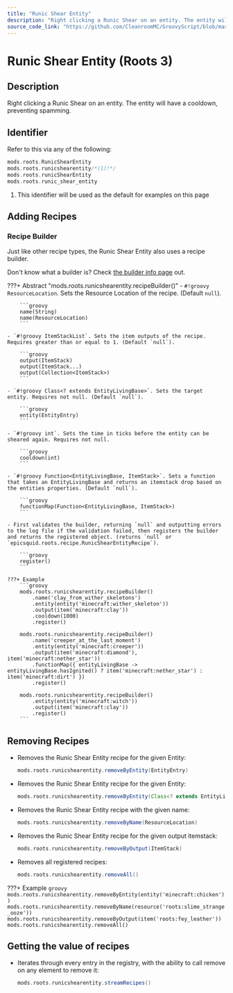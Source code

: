 ```yaml
---
title: "Runic Shear Entity"
description: "Right clicking a Runic Shear on an entity. The entity will have a cooldown, preventing spamming."
source_code_link: "https://github.com/CleanroomMC/GroovyScript/blob/master/src/main/java/com/cleanroommc/groovyscript/compat/mods/roots/RunicShearEntity.java"
---
```


# Runic Shear Entity (Roots 3)

## Description

Right clicking a Runic Shear on an entity. The entity will have a cooldown, preventing spamming.

## Identifier

Refer to this via any of the following:

```groovy hl_lines="2"
mods.roots.RunicShearEntity
mods.roots.runicshearentity/*(1)!*/
mods.roots.runicShearEntity
mods.roots.runic_shear_entity
```

1. This identifier will be used as the default for examples on this page

## Adding Recipes

### Recipe Builder

Just like other recipe types, the Runic Shear Entity also uses a recipe builder.

Don't know what a builder is? Check [the builder info page](../../../groovy/builder.md) out.

???+ Abstract "mods.roots.runicshearentity.recipeBuilder()"
    - `#!groovy ResourceLocation`. Sets the Resource Location of the recipe. (Default `null`).

        ```groovy
        name(String)
        name(ResourceLocation)
        ```

    - `#!groovy ItemStackList`. Sets the item outputs of the recipe. Requires greater than or equal to 1. (Default `null`).

        ```groovy
        output(ItemStack)
        output(ItemStack...)
        output(Collection<ItemStack>)
        ```

    - `#!groovy Class<? extends EntityLivingBase>`. Sets the target entity. Requires not null. (Default `null`).

        ```groovy
        entity(EntityEntry)
        ```

    - `#!groovy int`. Sets the time in ticks before the entity can be sheared again. Requires not null.

        ```groovy
        cooldown(int)
        ```

    - `#!groovy Function<EntityLivingBase, ItemStack>`. Sets a function that takes an EntityLivingBase and returns an itemstack drop based on the entities properties. (Default `null`).

        ```groovy
        functionMap(Function<EntityLivingBase, ItemStack>)
        ```

    - First validates the builder, returning `null` and outputting errors to the log file if the validation failed, then registers the builder and returns the registered object. (returns `null` or `epicsquid.roots.recipe.RunicShearEntityRecipe`).

        ```groovy
        register()
        ```

    ???+ Example
        ```groovy
        mods.roots.runicshearentity.recipeBuilder()
            .name('clay_from_wither_skeletons')
            .entity(entity('minecraft:wither_skeleton'))
            .output(item('minecraft:clay'))
            .cooldown(1000)
            .register()

        mods.roots.runicshearentity.recipeBuilder()
            .name('creeper_at_the_last_moment')
            .entity(entity('minecraft:creeper'))
            .output(item('minecraft:diamond'), item('minecraft:nether_star'))
            .functionMap({ entityLivingBase -> entityLivingBase.hasIgnited() ? item('minecraft:nether_star') : item('minecraft:dirt') })
            .register()

        mods.roots.runicshearentity.recipeBuilder()
            .entity(entity('minecraft:witch'))
            .output(item('minecraft:clay'))
            .register()
        ```



## Removing Recipes

- Removes the Runic Shear Entity recipe for the given Entity:

    ```groovy
    mods.roots.runicshearentity.removeByEntity(EntityEntry)
    ```

- Removes the Runic Shear Entity recipe for the given Entity:

    ```groovy
    mods.roots.runicshearentity.removeByEntity(Class<? extends EntityLivingBase>)
    ```

- Removes the Runic Shear Entity recipe with the given name:

    ```groovy
    mods.roots.runicshearentity.removeByName(ResourceLocation)
    ```

- Removes the Runic Shear Entity recipe for the given output itemstack:

    ```groovy
    mods.roots.runicshearentity.removeByOutput(ItemStack)
    ```

- Removes all registered recipes:

    ```groovy
    mods.roots.runicshearentity.removeAll()
    ```

???+ Example
    ```groovy
    mods.roots.runicshearentity.removeByEntity(entity('minecraft:chicken'))
    mods.roots.runicshearentity.removeByName(resource('roots:slime_strange_ooze'))
    mods.roots.runicshearentity.removeByOutput(item('roots:fey_leather'))
    mods.roots.runicshearentity.removeAll()
    ```

## Getting the value of recipes

- Iterates through every entry in the registry, with the ability to call remove on any element to remove it:

    ```groovy
    mods.roots.runicshearentity.streamRecipes()
    ```
